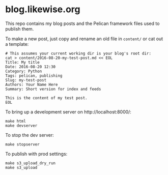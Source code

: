 # blog.likewise.org

This repo contains my blog posts and the Pelican framework files used to publish them.

To make a new post, just copy and rename an old file in `content/` or cat out a template:

```
# This assumes your current working dir is your blog's root dir:
cat > content/2016-08-20-my-test-post.md << EOL
Title: My title
Date: 2016-08-20 12:30
Category: Python
Tags: pelican, publishing
Slug: my-test-post
Authors: Your Name Here
Summary: Short version for index and feeds

This is the content of my test post.
EOL
```

To bring up a development server on http://localhost:8000/:

```
make html
make devserver
```

To stop the dev server:

```
make stopserver
```

To publish with prod settings:

```
make s3_upload_dry_run
make s3_upload
```
